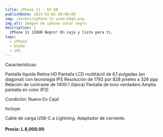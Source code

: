 ```yaml
---
title: iPhone 11 - 64 GB
publishDate: 2023-02-02 00:00:00
img: /assets/iphone-11-used-64gb.png
img_alt: Imagen de iphone color negro
description: |
  iPhone 11 128GB Negro! En caja y listo para ti.
tags:
  - iPhone
  - Usado
  - iOS
---
```


Características:

Pantalla líquida Retina HD
Pantalla LCD multitáctil de 6,1 pulgadas (en diagonal) con tecnología IPS
Resolución de 1792 por 828 píxeles a 326 ppp
Relación de contraste de 1400:1 (típica)
Pantalla de tono verdadero
Amplia pantalla en color (P3)

Condición:
Nuevo En Caja!

Incluye:

Cable de carga USB-C a Lightning.
Adaptador de corriente.

#### Precio: L.8,000.00